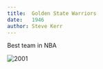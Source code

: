 ```yaml
---
title:  Golden State Warriors
date:   1946
author: Steve Kerr
---
```


Best team in NBA

![2001](img/gsw.png)